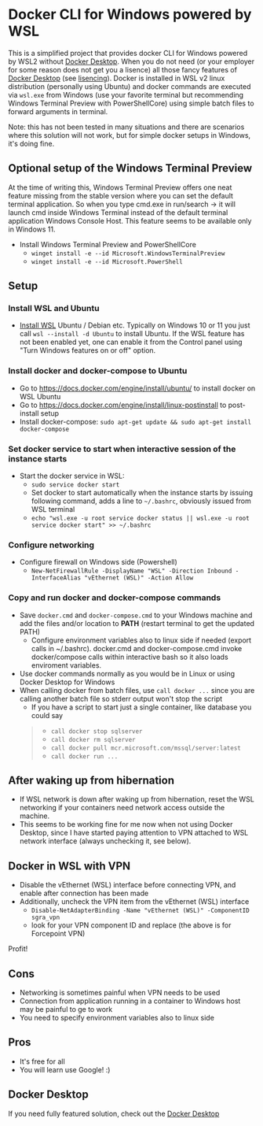 # Docker CLI for Windows powered by WSL

This is a simplified project that provides docker CLI for Windows powered by WSL2 without [Docker Desktop](https://www.docker.com/products/docker-desktop). When you do not need (or your employer for some reason does not get you a lisence) all those fancy features of [Docker Desktop](https://www.docker.com/products/docker-desktop) (see [lisencing](https://www.docker.com/pricing)). Docker is installed in WSL v2 linux distribution (personally using Ubuntu) and docker commands are executed via `wsl.exe` from Windows (use your favorite terminal but recommending Windows Terminal Preview with PowerShellCore) using simple batch files to forward arguments in terminal.

Note: this has not been tested in many situations and there are scenarios where this solution will not work, but for simple docker setups in Windows, it's doing fine.

## Optional setup of the Windows Terminal Preview

At the time of writing this, Windows Terminal Preview offers one neat feature missing from the stable version where you can set the default terminal application. So when you type cmd.exe in run/search -> it will launch cmd inside Windows Terminal instead of the default terminal application Windows Console Host. This feature seems to be available only in Windows 11.

- Install Windows Terminal Preview and PowerShellCore
  - `winget install -e --id Microsoft.WindowsTerminalPreview`
  - `winget install -e --id Microsoft.PowerShell`

## Setup

### Install WSL and Ubuntu
- [Install WSL](https://docs.microsoft.com/en-us/windows/wsl/install) Ubuntu / Debian etc. Typically on Windows 10 or 11 you just call `wsl --install -d Ubuntu` to install Ubuntu. If the WSL feature has not been enabled yet, one can enable it from the Control panel using "Turn Windows features on or off" option.

### Install docker and docker-compose to Ubuntu

- Go to <https://docs.docker.com/engine/install/ubuntu/> to install docker on WSL Ubuntu
- Go to <https://docs.docker.com/engine/install/linux-postinstall> to post-install setup
- Install docker-compose: `sudo apt-get update && sudo apt-get install docker-compose`

### Set docker service to start when interactive session of the instance starts

- Start the docker service in WSL:
  - `sudo service docker start`
  - Set docker to start automatically when the instance starts by issuing following command, adds a line to `~/.bashrc`, obviously issued from WSL terminal
  - `echo "wsl.exe -u root service docker status || wsl.exe -u root service docker start" >> ~/.bashrc`

### Configure networking

- Configure firewall on Windows side (Powershell)
  - `New-NetFirewallRule -DisplayName "WSL" -Direction Inbound -InterfaceAlias "vEthernet (WSL)" -Action Allow`

### Copy and run docker and docker-compose commands

- Save `docker.cmd` and `docker-compose.cmd` to your Windows machine and add the files and/or location to **PATH** (restart terminal to get the updated PATH)
  - Configure environment variables also to linux side if needed (export calls in ~/.bashrc). docker.cmd and docker-compose.cmd invoke docker/compose calls within interactive bash so it also loads enviroment variables.
- Use docker commands normally as you would be in Linux or using Docker Desktop for Windows
- When calling docker from batch files, use `call docker ...` since you are calling another batch file so stderr output won't stop the script
  - If you have a script to start just a single container, like database you could say
  > - `call docker stop sqlserver`
  > - `call docker rm sqlserver`
  > - `call docker pull mcr.microsoft.com/mssql/server:latest`
  > - `call docker run ...`

## After waking up from hibernation

- If WSL network is down after waking up from hibernation, reset the WSL networking if your containers need network access outside the machine.
- This seems to be working fine for me now when not using Docker Desktop, since I have started paying attention to VPN attached to WSL network interface (always unchecking it, see below).

## Docker in WSL with VPN

- Disable the vEthernet (WSL) interface before connecting VPN, and enable after connection has been made
- Additionally, uncheck the VPN item from the vEthernet (WSL) interface
  - `Disable-NetAdapterBinding -Name "vEthernet (WSL)" -ComponentID sgra_vpn`
  - look for your VPN component ID and replace (the above is for Forcepoint VPN)

Profit!

## Cons

- Networking is sometimes painful when VPN needs to be used
- Connection from application running in a container to Windows host may be painful to ge to work
- You need to specify environment variables also to linux side

## Pros

- It's free for all
- You will learn use Google! :)

## Docker Desktop

If you need fully featured solution, check out the [Docker Desktop](https://www.docker.com/products/docker-desktop)
